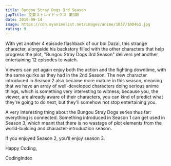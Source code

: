 ```yaml
---
title: Bungou Stray Dogs 3rd Season
japTitle: 文豪ストレイドッグス 第3期
date: 2019-09-14
image: https://cdn.myanimelist.net/images/anime/1037/100463.jpg
rating: 9
---
```


With yet another 4 episode flashback of our boi Dazai, this strange character, alongside his backstory filled with the other characters that help progress the plot, "Bungou Stray Dogs 3rd Season" delivers yet another entertaining 12 episodes to watch.

Viewers can yet again enjoy both the action and the fighting downtime, with the same quirks as they had in the 2nd Season. The new character introduced in Season 2 also became more mature in this season, meaning that we have an array of well-developed characters doing serious anime things, which is something very interesting to witness; because you, the viewer, are already aware of their characters, you can kind of predict what they're going to do next, but they'll somehow not stop entertaining you.

A very interesting thing about the Bungou Stray Dogs series thus far: everything is connected. Something introduced in Season 1 can get used in Season 3, which meant that there is no wastage of plot elements from the world-building and character-introduction season.

If you enjoyed Season 2, you'll enjoy season 3.

Happy Coding,

CodingIndex
